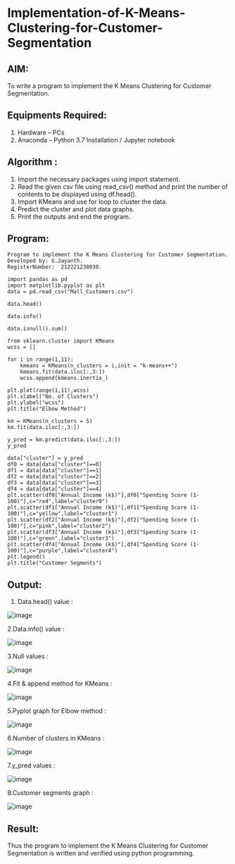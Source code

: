 # Implementation-of-K-Means-Clustering-for-Customer-Segmentation

## AIM:
To write a program to implement the K Means Clustering for Customer Segmentation.

## Equipments Required:
1. Hardware – PCs
2. Anaconda – Python 3.7 Installation / Jupyter notebook

## Algorithm :
1. Import the necessary packages using import statement.
2. Read the given csv file using read_csv() method and print the number of contents to be displayed using df.head().
3. Import KMeans and use for loop to cluster the data.
4. Predict the cluster and plot data graphs.
5. Print the outputs and end the program.
## Program:
```
Program to implement the K Means Clustering for Customer Segmentation.
Developed by: G.Jayanth.
RegisterNumber:  212221230030.
```
```
import pandas as pd
import matplotlib.pyplot as plt
data = pd.read_csv("Mall_Customers.csv")

data.head()

data.info()

data.isnull().sum()

from sklearn.cluster import KMeans
wcss = []

for i in range(1,11):
    kmeans = KMeans(n_clusters = i,init = "k-means++")
    kmeans.fit(data.iloc[:,3:])
    wcss.append(kmeans.inertia_)

plt.plot(range(1,11),wcss)
plt.xlabel("No. of Clusters")
plt.ylabel("wcss")
plt.title("Elbow Method")

km = KMeans(n_clusters = 5)
km.fit(data.iloc[:,3:])

y_pred = km.predict(data.iloc[:,3:])
y_pred

data["cluster"] = y_pred
df0 = data[data["cluster"]==0]
df1 = data[data["cluster"]==1]
df2 = data[data["cluster"]==2]
df3 = data[data["cluster"]==3]
df4 = data[data["cluster"]==4]
plt.scatter(df0["Annual Income (k$)"],df0["Spending Score (1-100)"],c="red",label="cluster0")
plt.scatter(df1["Annual Income (k$)"],df1["Spending Score (1-100)"],c="yellow",label="cluster1")
plt.scatter(df2["Annual Income (k$)"],df2["Spending Score (1-100)"],c="pink",label="cluster2")
plt.scatter(df3["Annual Income (k$)"],df3["Spending Score (1-100)"],c="green",label="cluster3")
plt.scatter(df4["Annual Income (k$)"],df4["Spending Score (1-100)"],c="purple",label="cluster4")
plt.legend()
plt.title("Customer Segments")
```
## Output:
1. Data.head() value :

 ![image](https://github.com/JayanthYadav123/Implementation-of-K-Means-Clustering-for-Customer-Segmentation/assets/94836154/9f8d300a-a95c-4f4f-8a87-da2f4e9ba554)

2.Data.info() value :

![image](https://github.com/JayanthYadav123/Implementation-of-K-Means-Clustering-for-Customer-Segmentation/assets/94836154/aeb98c0e-e1c8-4d8e-96a8-838b311bf17b)


3.Null values :

![image](https://github.com/JayanthYadav123/Implementation-of-K-Means-Clustering-for-Customer-Segmentation/assets/94836154/a9488ab8-bee2-405f-8e7d-d5b0bdc05a1a)


4.Fit & append method for KMeans :

![image](https://github.com/JayanthYadav123/Implementation-of-K-Means-Clustering-for-Customer-Segmentation/assets/94836154/cb9f0a67-ab3e-4776-8cbd-52f362b8b2b2)

5.Pyplot graph for Elbow method :

![image](https://github.com/JayanthYadav123/Implementation-of-K-Means-Clustering-for-Customer-Segmentation/assets/94836154/c4a5aec7-ee70-4471-bccb-2b36104b2388)


6.Number of clusters in KMeans :

![image](https://github.com/JayanthYadav123/Implementation-of-K-Means-Clustering-for-Customer-Segmentation/assets/94836154/72f5ccf7-a921-4026-b2e0-7859dacce59b)

7.y_pred values :

![image](https://github.com/JayanthYadav123/Implementation-of-K-Means-Clustering-for-Customer-Segmentation/assets/94836154/cc0d68eb-494d-4850-a236-390969d80d2a)

8.Customer segments graph :

![image](https://github.com/JayanthYadav123/Implementation-of-K-Means-Clustering-for-Customer-Segmentation/assets/94836154/58a6da3d-4bee-4684-ac4c-d04bef4e32cc)


## Result:
Thus the program to implement the K Means Clustering for Customer Segmentation is written and verified using python programming.
